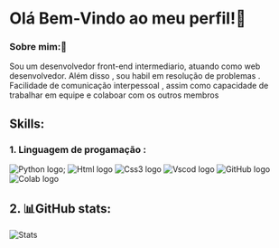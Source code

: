 # Olá Bem-Vindo ao meu perfil!🎉

### Sobre mim:🤍

Sou um desenvolvedor front-end intermediario, atuando como web desenvolvedor.
Além disso , sou habil em resolução de problemas . 
Facilidade de comunicação interpessoal , assim como capacidade de 
trabalhar em equipe e colaboar com os outros membros 

## Skills:

###  1. Linguagem de progamação :

![Python logo](https://img.shields.io/badge/Python-FFD43B?style=for-the-badge&logo=python&logoColor=blue);
![Html logo](https://img.shields.io/badge/HTML5-E34F26?style=for-the-badge&logo=html5&logoColor=white)
![Css3 logo](https://img.shields.io/badge/CSS3-1572B6?style=for-the-badge&logo=css3&logoColor=white)
![Vscod logo](https://img.shields.io/badge/Visual_Studio_Code-0078D4?style=for-the-badge&logo=visual%20studio%20code&logoColor=white)
![GitHub logo](https://img.shields.io/badge/GitHub-100000?style=for-the-badge&logo=github&logoColor=white)
![Colab logo](https://img.shields.io/badge/Colab-F9AB00?style=for-the-badge&logo=googlecolab&color=525252)

## 2. 📊GitHub stats:

![Stats](https://github-readme-stats.vercel.app/api?username=Mcmc45&theme=blue-green)
